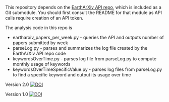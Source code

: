 This repository depends on the [EarthArXiv API repo](https://github.com/eartharxiv/API.git), which is included as a Git submodule. You should first consult the README for that module as API calls require creation of an API token. 

The analysis code in this repo is
* eartharxiv_papers_per_week.py - queries the API and outputs number of papers submitted by week
* parseLog.py - parses and summarizes the log file created by the EarthArXiv API repo code
* keywordsOverTime.py - parses log file from parseLog.py to compute monthly usage of keywords
* keywordsOverTimeSpecificValue.py - parses log files from parseLog.py to find a specific keyword and output its usage over time


Version 2.0 [![DOI](https://zenodo.org/badge/DOI/10.5281/zenodo.2649580.svg)](https://doi.org/10.5281/zenodo.2649580)

Version 1.0 [![DOI](https://zenodo.org/badge/153806329.svg)](https://zenodo.org/badge/latestdoi/153806329)
